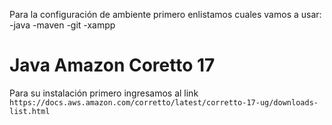 Para la configuración de ambiente primero enlistamos cuales vamos a usar:
-java
-maven
-git
-xampp

# Java Amazon Coretto 17
Para su instalación primero ingresamos al link ``` https://docs.aws.amazon.com/corretto/latest/corretto-17-ug/downloads-list.html ```

